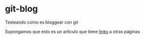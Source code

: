 # git-blog
Testeando como es bloggear con git

Supongamos que esto es un artículo que tiene [links](/otro-articulo "Increible") a otras páginas
